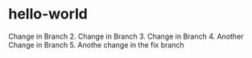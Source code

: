 # hello-world
Change in Branch
2. Change in Branch
3. Change in Branch
4. Another Change in Branch 
5. Anothe change in the fix branch

